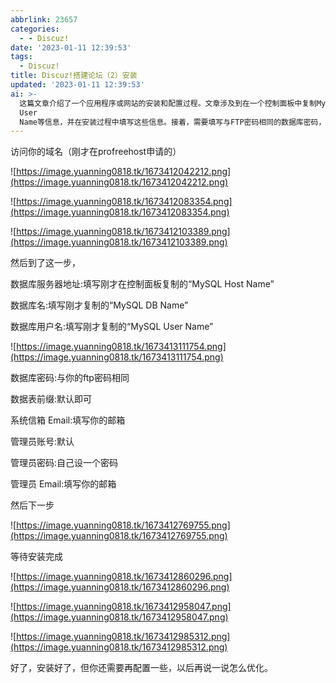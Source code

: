 ```yaml
---
abbrlink: 23657
categories:
  - - Discuz!
date: '2023-01-11 12:39:53'
tags:
  - Discuz!
title: Discuz!搭建论坛（2）安装
updated: '2023-01-11 12:39:53'
ai: >-
  这篇文章介绍了一个应用程序或网站的安装和配置过程。文章涉及到在一个控制面板中复制MySQL Host Name、MySQL DB Name和MySQL
  User
  Name等信息，并在安装过程中填写这些信息。接着，需要填写与FTP密码相同的数据库密码，以及其他一些配置项，如系统邮箱、管理员账号和密码等。最后，安装完成后可能还需要进行一些配置和优化操作。
---
```

访问你的域名（刚才在profreehost申请的）

![https://image.yuanning0818.tk/1673412042212.png](https://image.yuanning0818.tk/1673412042212.png)

![https://image.yuanning0818.tk/1673412083354.png](https://image.yuanning0818.tk/1673412083354.png)

![https://image.yuanning0818.tk/1673412103389.png](https://image.yuanning0818.tk/1673412103389.png)

然后到了这一步，

数据库服务器地址:填写刚才在控制面板复制的“MySQL Host Name”

数据库名:填写刚才复制的“MySQL DB Name”

数据库用户名:填写刚才复制的“MySQL User Name”

![https://image.yuanning0818.tk/1673413111754.png](https://image.yuanning0818.tk/1673413111754.png)


数据库密码:与你的ftp密码相同

数据表前缀:默认即可

系统信箱 Email:填写你的邮箱

管理员账号:默认

管理员密码:自己设一个密码

管理员 Email:填写你的邮箱

然后下一步

![https://image.yuanning0818.tk/1673412769755.png](https://image.yuanning0818.tk/1673412769755.png)

等待安装完成

![https://image.yuanning0818.tk/1673412860296.png](https://image.yuanning0818.tk/1673412860296.png)

![https://image.yuanning0818.tk/1673412958047.png](https://image.yuanning0818.tk/1673412958047.png)


![https://image.yuanning0818.tk/1673412985312.png](https://image.yuanning0818.tk/1673412985312.png)

好了，安装好了，但你还需要再配置一些，以后再说一说怎么优化。
